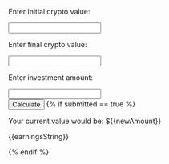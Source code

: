 <html>
	<body>
		<p>Enter initial crypto value:</p> <input type="number" name="initial">
		</br>
		<p>Enter final crypto value:</p> <input type="number" name="final">
		</br>
		<p>Enter investment amount:</p> <input type="number" name="investAmount">
		</br>
		<button onClick="calculate()">Calculate</button>
		{% if submitted == true %}
		<p>Your current value would be: ${{newAmount}}</p>
		<p>{{earningsString}}</p>
		{% endif %}
	</body>
</html>

<script>
	export default {
		name: 'index',
		
		data: () => ({
			initial: null;
			final: null;
			investAmount: null;
			submitted: false;
			perIncrease: 0;
			newAmount: 0;
			earnings: 0;
			earningsString: "";
		})
		methods: {
			calculate() {
				this.submitted = true;
				this.perIncrease = 100*((this.final-this.initial)/abs(this.initial));
				this.newAmount = this.investAmount*this.perIncrease;
				this.earnings: this.newAmount-this.investAmount;
				if ((this.earnings) >= 0 ){
					this.earningsString = "You earnt: $" + String(this.earnings);
				} else {
					this.earningsString = "You lost: $" + String(abs(this.earnings));
				}
			}
		}
	}
</script>
